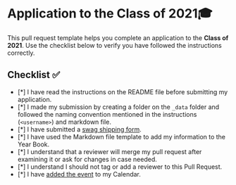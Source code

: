 # Application to the Class of 2021🎓

This pull request template helps you complete an application to the **Class of 2021**. Use the checklist below to verify you have followed the instructions correctly. 

## Checklist ✅

- [*] I have read the instructions on the README file before submitting my application. 
- [*] I made my submission by creating a folder on the `_data` folder and followed the naming convention mentioned in the instructions (`<username>`) and markdown file.
- [*] I have submitted a [swag shipping form](https://airtable.com/shrM5IigBuRFaj33H).
- [*] I have used the Markdown file template to add my information to the Year Book.
- [*] I understand that a reviewer will merge my pull request after examining it or ask for changes in case needed.
- [*] I understand I should not tag or add a reviewer to this Pull Request.
- [*] I have [added the event](http://www.google.com/calendar/event?action=TEMPLATE&dates=20210605T160000Z%2F20210605T173000Z&text=GitHub%20Graduation%20%F0%9F%8E%93&location=https%3A%2F%2Fwww.twitch.tv%2Fgithubeducation&details=) to my Calendar.

